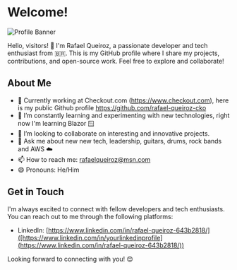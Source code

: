 # Welcome!

![Profile Banner](https://i.ibb.co/TLSbpwx/github-header-image.png)

Hello, visitors! 👋 I'm Rafael Queiroz, a passionate developer and tech enthusiast from 🇧🇷. This is my GitHub profile where I share my projects, contributions, and open-source work. Feel free to explore and collaborate!

## About Me

- 💼 Currently working at Checkout.com (https://www.checkout.com), here is my public Github profile https://github.com/rafael-queiroz-cko
- 🌱 I’m constantly learning and experimenting with new technologies, right now I'm learning Blazor 🪟
- 👯 I’m looking to collaborate on interesting and innovative projects.
- 💬 Ask me about new new tech, leadership, guitars, drums, rock bands and AWS ☁️
- 📫 How to reach me: [rafaelqueiroz@msn.com](mailto:rafaelqueiroz@msn.com)
- 😄 Pronouns: He/Him


## Get in Touch

I'm always excited to connect with fellow developers and tech enthusiasts. You can reach out to me through the following platforms:

- LinkedIn: [https://www.linkedin.com/in/rafael-queiroz-643b2818/]([https://www.linkedin.com/in/yourlinkedinprofile](https://www.linkedin.com/in/rafael-queiroz-643b2818/))

Looking forward to connecting with you! 😊

